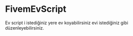 # FivemEvScript

Ev script i istediğiniz yere ev koyabilirsiniz evi istediğiniz gibi düzenleyebilirsiniz.
